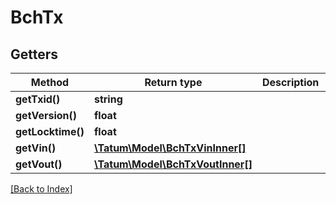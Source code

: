 # BchTx

## Getters

Method | Return type | Description | Notes
------------ | ------------- | ------------- | -------------
**getTxid()** | **string** |  | [optional]
**getVersion()** | **float** |  | [optional]
**getLocktime()** | **float** |  | [optional]
**getVin()** | [**\Tatum\Model\BchTxVinInner[]**](BchTxVinInner.md) |  | [optional]
**getVout()** | [**\Tatum\Model\BchTxVoutInner[]**](BchTxVoutInner.md) |  | [optional]

[[Back to Index]](../index.md)

